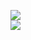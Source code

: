 [![](https://img.shields.io/badge/Made%20With-Github%20Spray-lightgrey.svg?style=for-the-badge&logo=github)](https://github.com/Annihil/github-spray#15405)  
[![](https://i.imgur.com/2DrTn0Z.gif)](https://github.com/Annihil/github-spray)